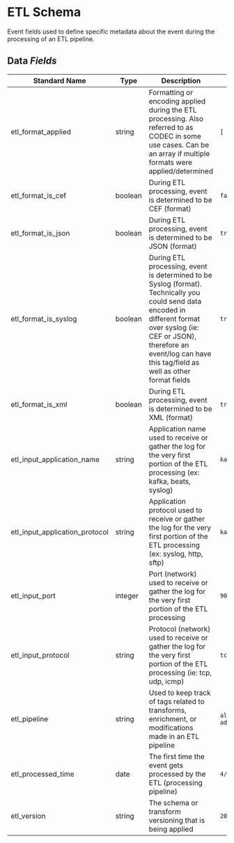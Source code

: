 # ETL Schema

Event fields used to define specific metadata about the event during the processing of an ETL pipeline.

## Data *Fields*

| Standard Name | Type | Description | Sample Value |
|--------|---------|-------|-------|
| etl_format_applied             | string  | Formatting or encoding applied during the ETL processing. Also referred to as CODEC in some use cases. Can be an array if multiple formats were applied/determined                                                                         | `[ "sylog", "json" ]`         |
| etl_format_is_cef              | boolean | During ETL processing, event is determined to be CEF (format)                                                                                                                                                                              | `false`                       |
| etl_format_is_json             | boolean | During ETL processing, event is determined to be JSON (format)                                                                                                                                                                             | `true`                        |
| etl_format_is_syslog           | boolean | During ETL processing, event is determined to be Syslog (format). Technically you could send data encoded in different format over syslog (ie: CEF or JSON), therefore an event/log can have this tag/field as well as other format fields | `true`                        |
| etl_format_is_xml              | boolean | During ETL processing, event is determined to be XML (format)                                                                                                                                                                              | `true`                        |
| etl_input_application_name     | string  | Application name used to receive or gather the log for the very first portion of the ETL processing (ex: kafka, beats, syslog)                                                                                                             | `kafka`                       |
| etl_input_application_protocol | string  | Application protocol used to receive or gather the log for the very first portion of the ETL processing (ex: syslog, http, sftp)                                                                                                           | `kafka`                       |
| etl_input_port                 | integer | Port (network) used to receive or gather the log for the very first portion of the ETL processing                                                                                                                                          | `9092`                        |
| etl_input_protocol             | string  | Protocol (network) used to receive or gather the log for the very first portion of the ETL processing (ie: tcp, udp, icmp)                                                                                                                 | `tcp`                         |
| etl_pipeline                   | string  | Used to keep track of tags related to transforms, enrichment, or modifications made in an ETL pipeline                                                                                                                                     | `all-add_processed_timestamp` |
| etl_processed_time             | date    | The first time the event gets processed by the ETL (processing pipeline)                                                                                                                                                                   | `4/11/2018 5:49:25`           |
| etl_version                    | string  | The schema or transform versioning that is being applied                                                                                                                                                                                   | `2020.04.19.01`                      |
